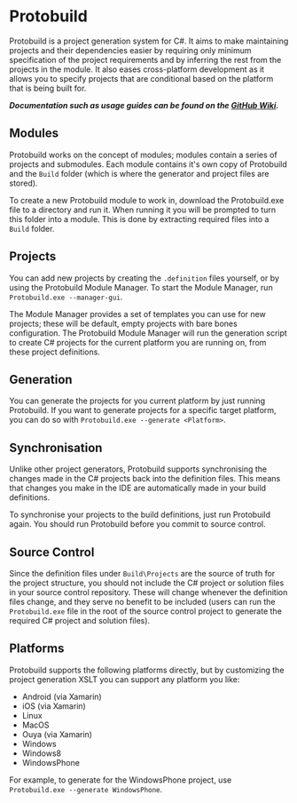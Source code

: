 Protobuild
==========

Protobuild is a project generation system for C#.  It aims to make maintaining projects and their dependencies easier by requiring only minimum specification of the project requirements and by inferring the rest from the projects in the module.  It also eases cross-platform development as it allows you to specify projects that are conditional based on the platform that is being built for.

_**Documentation such as usage guides can be found on the [GitHub Wiki](https://github.com/hach-que/Protobuild/wiki).**_

Modules
-----------

Protobuild works on the concept of modules; modules contain a series of projects and submodules.  Each module contains it's own copy of Protobuild and the `Build` folder (which is where the generator and project files are stored).

To create a new Protobuild module to work in, download the Protobuild.exe file to a directory and run it.  When running it you will be prompted to turn this folder into a module.  This is done by extracting required files into a `Build` folder.

Projects
-----------

You can add new projects by creating the `.definition` files yourself, or by using the Protobuild Module Manager.  To start the Module Manager, run `Protobuild.exe --manager-gui`.

The Module Manager provides a set of templates you can use for new projects; these will be default, empty projects with bare bones configuration.  The Protobuild Module Manager will run the generation script to create C# projects for the current platform you are running on, from these project definitions.

Generation
------------

You can generate the projects for you current platform by just running Protobuild.  If you want to generate projects for a specific target platform, you can do so with `Protobuild.exe --generate <Platform>`.

Synchronisation
-----------------

Unlike other project generators, Protobuild supports synchronising the changes made in the C# projects back into the definition files.  This means that changes you make in the IDE are automatically made in your build definitions.

To synchronise your projects to the build definitions, just run Protobuild again.  You should run Protobuild before you commit to source control.

Source Control
-----------------

Since the definition files under `Build\Projects` are the source of truth for the project structure, you should not include the C# project or solution files in your source control repository.  These will change whenever the definition files change, and they serve no benefit to be included (users can run the `Protobuild.exe` file in the root of the source control project to generate the required C# project and solution files).

Platforms
------------

Protobuild supports the following platforms directly, but by customizing the project generation XSLT you can support any platform you like:

* Android (via Xamarin)
* iOS (via Xamarin)
* Linux
* MacOS
* Ouya (via Xamarin)
* Windows
* Windows8
* WindowsPhone

For example, to generate for the WindowsPhone project, use `Protobuild.exe --generate WindowsPhone`.
